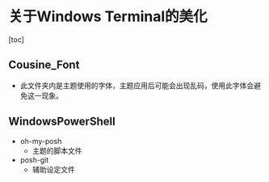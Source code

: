 # 关于Windows Terminal的美化

[toc]

## Cousine_Font

- 此文件夹内是主题使用的字体，主题应用后可能会出现乱码，使用此字体会避免这一现象。

## WindowsPowerShell

- oh-my-posh
  - 主题的脚本文件
- posh-git
  - 辅助设定文件
